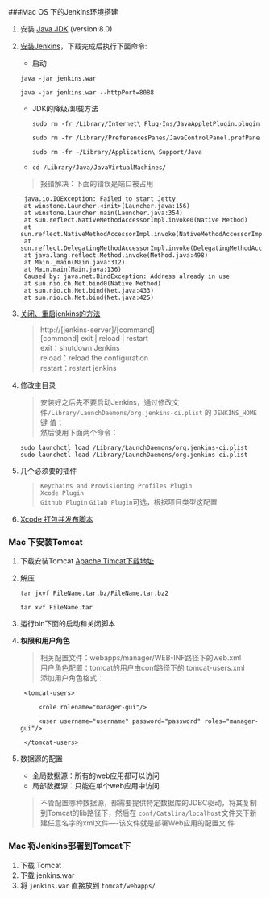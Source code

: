 ###Mac OS 下的Jenkins环境搭建

1. 安装 [Java JDK](http://www.oracle.com/technetwork/java/javase/downloads/jdk8-downloads-2133151.html) (version:8.0)

2. [安装Jenkins](https://jenkins.io/index.html)，下载完成后执行下面命令: 
	 - 启动
		
	 ```
	 java -jar jenkins.war
	 
	 java -jar jenkins.war --httpPort=8088
	 
	 ```

	- JDK的降级/卸载方法
		
		```
		sudo rm -fr /Library/Internet\ Plug-Ins/JavaAppletPlugin.plugin
		
		sudo rm -fr /Library/PreferencesPanes/JavaControlPanel.prefPane
		
		sudo rm -fr ~/Library/Application\ Support/Java
		```
	-  `cd /Library/Java/JavaVirtualMachines/`
	
	> 报错解决：下面的错误是端口被占用
		
		java.io.IOException: Failed to start Jetty
		at winstone.Launcher.<init>(Launcher.java:156)
		at winstone.Launcher.main(Launcher.java:354)
		at sun.reflect.NativeMethodAccessorImpl.invoke0(Native Method)
		at sun.reflect.NativeMethodAccessorImpl.invoke(NativeMethodAccessorImpl.java:62)
		at sun.reflect.DelegatingMethodAccessorImpl.invoke(DelegatingMethodAccessorImpl.java:43)
		at java.lang.reflect.Method.invoke(Method.java:498)
		at Main._main(Main.java:312)
		at Main.main(Main.java:136)
		Caused by: java.net.BindException: Address already in use
		at sun.nio.ch.Net.bind0(Native Method)
		at sun.nio.ch.Net.bind(Net.java:433)
		at sun.nio.ch.Net.bind(Net.java:425)
	
3. [关闭、重启jenkins的方法](http://damien.co/general/how-to-start-stop-restart-or-reload-jenkins-mac-osx-8022)
	> http://[jenkins-server]/[command] <br>
	[commond] exit | reload | restart <br>
	exit：shutdown Jenkins <br>
	reload：reload the configuration <br>
	restart：restart jenkins

4. 修改主目录
	> 安装好之后先不要启动Jenkins，通过修改文件`/Library/LaunchDaemons/org.jenkins-ci.plist` 的 `JENKINS_HOME `键	值；</br>
	然后使用下面两个命令： </br>
	
	```
	sudo launchctl load /Library/LaunchDaemons/org.jenkins-ci.plist
	sudo launchctl load /Library/LaunchDaemons/org.jenkins-ci.plist
	
	```
5. 几个必须要的插件
	> `Keychains and Provisioning Profiles Plugin` </br>
	`Xcode Plugin` </br>
	`Github Plugin`  `Gilab Plugin`可选，根据项目类型这配置
	
6. [Xcode 打包并发布脚本](https://www.jianshu.com/p/1229476fbce4)


### Mac 下安装Tomcat
1. 下载安装Tomcat [Apache Timcat下载地址](https://tomcat.apache.org/download-90.cgi)

2. 解压 <br>

	`tar jxvf FileName.tar.bz/FileName.tar.bz2`
	
	`tar xvf FileName.tar`

3. 运行bin下面的启动和关闭脚本

4. **权限和用户角色**

	> 相关配置文件：webapps/manager/WEB-INF路径下的web.xml <br>
	用户角色配置：tomcat的用户由conf路径下的 tomcat-users.xml <br>
	添加用户角色格式：<br>
	
		<tomcat-users> 
	
    		<role rolename="manager-gui"/>
    	
    		<user username="username" password="password" roles="manager-gui"/> 
    	
		</tomcat-users>
	
5. 数据源的配置
	- 全局数据源：所有的web应用都可以访问
	- 局部数据源：只能在单个web应用中访问
	
	> 不管配置哪种数据源，都需要提供特定数据库的JDBC驱动，将其复制到Tomcat的lib路径下，然后在	`conf/Catalina/localhost`文件夹下新建任意名字的xml文件—-该文件就是部署Web应用的配置文	件	
	
### Mac 将Jenkins部署到Tomcat下
1. 下载 Tomcat
2. 下载 jenkins.war
3. 将 `jenkins.war` 直接放到 `tomcat/webapps/`

